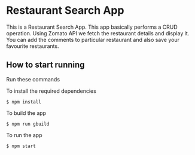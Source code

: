 # Restaurant Search App
This is a Restaurant Search App. This app basically performs a CRUD operation. Using Zomato API we fetch the restaurant details and display it. You can add the comments to particular restaurant and also save your favourite restaurants.


## How to start running
Run these commands

To install the required dependencies

	$ npm install

To build the app

	$ npm run gbuild

To run the app

	$ npm start
